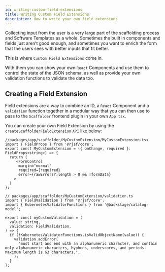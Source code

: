 ```yaml
---
id: writing-custom-field-extensions
title: Writing Custom Field Extensions
description: How to write your own field extensions
---
```


Collecting input from the user is a very large part of the scaffolding process
and Software Templates as a whole. Sometimes the built in components and fields
just aren't good enough, and sometimes you want to enrich the form that the
users sees with better inputs that fit better.

This is where `Custom Field Extensions` come in.

With them you can show your own `React` Components and use them to control the
state of the JSON schema, as well as provide your own validation functions to
validate the data too.

## Creating a Field Extension

Field extensions are a way to combine an ID, a `React` Component and a
`validation` function together in a modular way that you can then use to pass to
the `Scaffolder` frontend plugin in your own `App.tsx`.

You can create your own Field Extension by using the
`createScaffolderFieldExtension` `API` like below:

```tsx
//packages/app/scaffolder/MyCustomExtension/MyCustomExtension.tsx
import { FieldProps } from '@rjsf/core';
export const MyCustomExtension = ({ onChange, required }: FieldProps<string>) => {
  return (
     <FormControl
      margin="normal"
      required={required}
      error={rawErrors?.length > 0 && !formData}
    >
  )
};
```

```tsx
// packages/app/scaffolder/MyCustomExtension/validation.ts
import { FieldValidation } from '@rjsf/core';
import { KubernetesValidatorFunctions } from '@backstage/catalog-model';

export const myCustomValidation = (
  value: string,
  validation: FieldValidation,
) => {
  if (!KubernetesValidatorFunctions.isValidObjectName(value)) {
    validation.addError(
      'must start and end with an alphanumeric character, and contain only alphanumeric characters, hyphens, underscores, and periods. Maximum length is 63 characters.',
    );
  }
};
```
